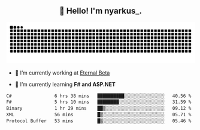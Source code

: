 <h2 align="center">👋 Hello! I'm nyarkus_.</h2>
<p align="center">
  <img src = "https://github.com/nyarkus/nyarkus/blob/output/github-snake-dark.svg">
</p>

- 🔭 I’m currently working at [Eternal Beta](https://github.com/Kacianoki/Eternal-Beta)
<!--- 💬 Ask me about **nothing :<**-->
- 🌱 I’m currently learning **F# and ASP.NET**

<!--START_SECTION:waka-->

```txt
C#                6 hrs 38 mins   ██████████░░░░░░░░░░░░░░░   40.56 %
F#                5 hrs 10 mins   ████████░░░░░░░░░░░░░░░░░   31.59 %
Binary            1 hr 29 mins    ██▒░░░░░░░░░░░░░░░░░░░░░░   09.12 %
XML               56 mins         █▒░░░░░░░░░░░░░░░░░░░░░░░   05.71 %
Protocol Buffer   53 mins         █▒░░░░░░░░░░░░░░░░░░░░░░░   05.46 %
```

<!--END_SECTION:waka-->
